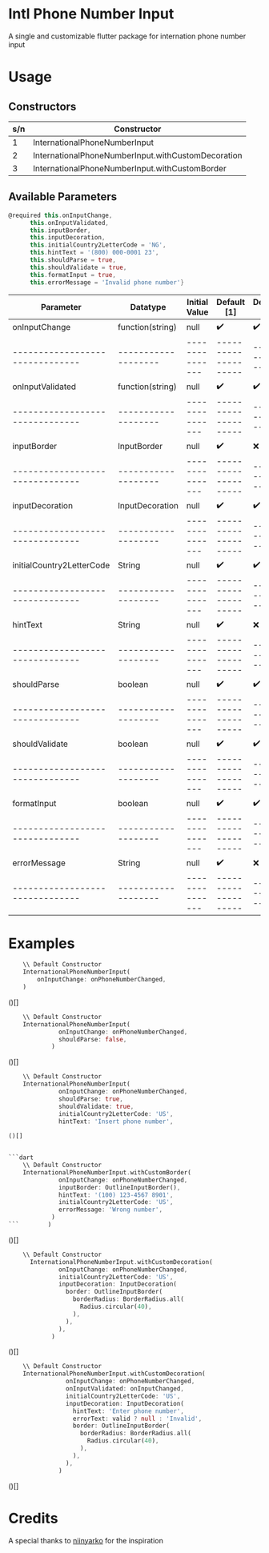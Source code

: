 # Intl Phone Number Input

A single and customizable flutter package for internation phone number input


# Usage
## Constructors

| s/n | Constructor						|
| --- | ------------------------------------------------------- |
|  1  | InternationalPhoneNumberInput				|
|  2  | InternationalPhoneNumberInput.withCustomDecoration	|
|  3  | InternationalPhoneNumberInput.withCustomBorder		|

## Available Parameters

```dart
@required this.onInputChange,
      this.onInputValidated,
      this.inputBorder,
      this.inputDecoration,
      this.initialCountry2LetterCode = 'NG',
      this.hintText = '(800) 000-0001 23',
      this.shouldParse = true,
      this.shouldValidate = true,
      this.formatInput = true,
      this.errorMessage = 'Invalid phone number'}
```

| Parameter	   		| Datatype          | Initial Value |    Default [1]     |   Decoration [2]   |  CustomBorder [3]  |
|-------------------------------|-------------------|---------------|--------------------|--------------------|--------------------|
| onInputChange    		| function(string)  | null          | :heavy_check_mark: | :heavy_check_mark: | :heavy_check_mark: |
|-------------------------------|-------------------|---------------|--------------------|--------------------|--------------------|
| onInputValidated 		| function(string)  | null          | :heavy_check_mark: | :heavy_check_mark: | :heavy_check_mark: |
|-------------------------------|-------------------|---------------|--------------------|--------------------|--------------------|
| inputBorder      		| InputBorder       | null          | :heavy_check_mark: | 	  :x:         | :heavy_check_mark: |
|-------------------------------|-------------------|---------------|--------------------|--------------------|--------------------|
| inputDecoration  		| InputDecoration   | null          | :heavy_check_mark: | :heavy_check_mark: |        :x:	   |
|-------------------------------|-------------------|---------------|--------------------|--------------------|--------------------|
| initialCountry2LetterCode     | String	    | null          | :heavy_check_mark: | :heavy_check_mark: | :heavy_check_mark: |
|-------------------------------|-------------------|---------------|--------------------|--------------------|--------------------|
| hintText       		| String	    | null          | :heavy_check_mark: |        :x:         | :heavy_check_mark: |
|-------------------------------|-------------------|---------------|--------------------|--------------------|--------------------|
| shouldParse    		| boolean	    | null          | :heavy_check_mark: | :heavy_check_mark: | :heavy_check_mark: |
|-------------------------------|-------------------|---------------|--------------------|--------------------|--------------------|
| shouldValidate    		| boolean           | null          | :heavy_check_mark: | :heavy_check_mark: | :heavy_check_mark: |
|-------------------------------|-------------------|---------------|--------------------|--------------------|--------------------|
| formatInput    		| boolean	    | null          | :heavy_check_mark: | :heavy_check_mark: | :heavy_check_mark: |
|-------------------------------|-------------------|---------------|--------------------|--------------------|--------------------|
| errorMessage    		| String	    | null          | :heavy_check_mark: |        :x:         | :heavy_check_mark: |
|-------------------------------|-------------------|---------------|--------------------|--------------------|--------------------|


# Examples
```dart
	\\ Default Constructor
	InternationalPhoneNumberInput(
		onInputChange: onPhoneNumberChanged,
	)
```
()[]


```dart
	\\ Default Constructor
	InternationalPhoneNumberInput(
              onInputChange: onPhoneNumberChanged,
              shouldParse: false,
            )
```
()[]


```dart
	\\ Default Constructor
	InternationalPhoneNumberInput(
              onInputChange: onPhoneNumberChanged,
              shouldParse: true,
              shouldValidate: true,
              initialCountry2LetterCode: 'US',
              hintText: 'Insert phone number',
    
()[]


```dart
	\\ Default Constructor
	InternationalPhoneNumberInput.withCustomBorder(
              onInputChange: onPhoneNumberChanged,
              inputBorder: OutlineInputBorder(),
              hintText: '(100) 123-4567 8901',
              initialCountry2LetterCode: 'US',
              errorMessage: 'Wrong number',
            )
```        )
```
()[]


```dart
	\\ Default Constructor
	  InternationalPhoneNumberInput.withCustomDecoration(
              onInputChange: onPhoneNumberChanged,
              initialCountry2LetterCode: 'US',
              inputDecoration: InputDecoration(
                border: OutlineInputBorder(
                  borderRadius: BorderRadius.all(
                    Radius.circular(40),
                  ),
                ),
              ),
            )
```
()[]


```dart
	\\ Default Constructor
	InternationalPhoneNumberInput.withCustomDecoration(
                onInputChange: onPhoneNumberChanged,
                onInputValidated: onInputChanged,
                initialCountry2LetterCode: 'US',
                inputDecoration: InputDecoration(
                  hintText: 'Enter phone number',
                  errorText: valid ? null : 'Invalid',
                  border: OutlineInputBorder(
                    borderRadius: BorderRadius.all(
                      Radius.circular(40),
                    ),
                  ),
                ),
              )
```
()[]



# Credits

A special thanks to [niinyarko](https://github.com/niinyarko/flutter-international-phone-input) for the inspiration
